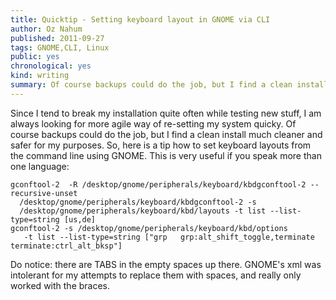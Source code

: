 ```yaml
---
title: Quicktip - Setting keyboard layout in GNOME via CLI
author: Oz Nahum
published: 2011-09-27
tags: GNOME,CLI, Linux
public: yes
chronological: yes
kind: writing 
summary: Of course backups could do the job, but I find a clean install much cleaner and safer for my purposes.  
---
```


Since I tend to break my installation quite often while testing new
stuff, I am always looking for more agile way of re-setting my system
quicky. Of course backups could do the job, but I find a clean install
much cleaner and safer for my purposes.
So, here is a tip how to set keyboard layouts from the command line
using GNOME. This is very useful if you speak more than one language:
    
    gconftool-2  -R /desktop/gnome/peripherals/keyboard/kbdgconftool-2 --recursive-unset
      /desktop/gnome/peripherals/keyboard/kbdgconftool-2 -s 
      /desktop/gnome/peripherals/keyboard/kbd/layouts -t list --list-type=string [us,de]
    gconftool-2 -s /desktop/gnome/peripherals/keyboard/kbd/options 
       -t list --list-type=string ["grp   grp:alt_shift_toggle,terminate  terminate:ctrl_alt_bksp"]

Do notice: there are TABS in the empty spaces up there. GNOME's xml was
intolerant for my attempts to replace them with spaces, and really only
worked with the braces.
